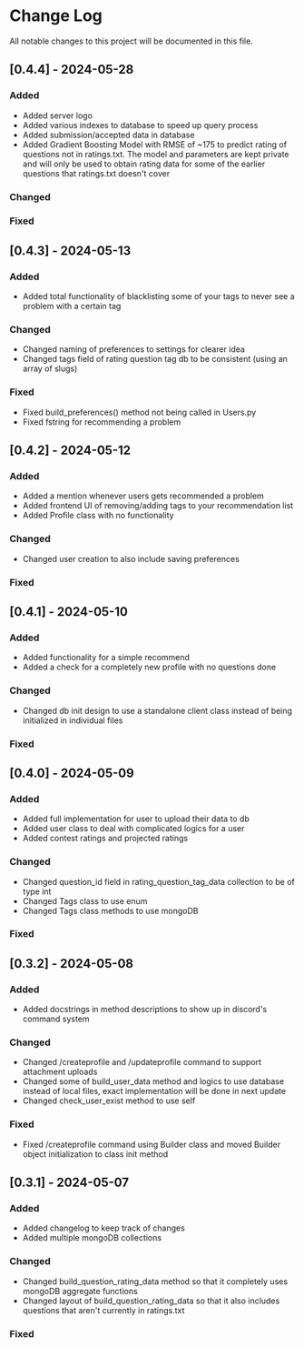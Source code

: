 # Change Log
All notable changes to this project will be documented in this file.

## [0.4.4] - 2024-05-28

### Added

- Added server logo
- Added various indexes to database to speed up query process
- Added submission/accepted data in database
- Added Gradient Boosting Model with RMSE of ~175 to predict rating
of questions not in ratings.txt. The model and parameters are kept
private and will only be used to obtain rating data for some of
the earlier questions that ratings.txt doesn't cover
 
### Changed
 
### Fixed

## [0.4.3] - 2024-05-13

### Added

- Added total functionality of blacklisting some of your tags to never
see a problem with a certain tag
 
### Changed

- Changed naming of preferences to settings for clearer idea
- Changed tags field of rating question tag db to be consistent (using an array of slugs)
 
### Fixed

- Fixed build_preferences() method not being called in Users.py
- Fixed fstring for recommending a problem

## [0.4.2] - 2024-05-12
 
### Added

- Added a mention whenever users gets recommended a problem
- Added frontend UI of removing/adding tags to your recommendation list
- Added Profile class with no functionality
 
### Changed

- Changed user creation to also include saving preferences
 
### Fixed

## [0.4.1] - 2024-05-10
 
### Added

- Added functionality for a simple recommend
- Added a check for a completely new profile with no questions done
 
### Changed

- Changed db init design to use a standalone client class instead of being initialized
in individual files
 
### Fixed

## [0.4.0] - 2024-05-09
 
### Added

- Added full implementation for user to upload their data to db
- Added user class to deal with complicated logics for a user
- Added contest ratings and projected ratings
 
### Changed

- Changed question_id field in rating_question_tag_data collection to be of type int
- Changed Tags class to use enum
- Changed Tags class methods to use mongoDB
 
### Fixed

## [0.3.2] - 2024-05-08
 
### Added

- Added docstrings in method descriptions to show up in discord's
command system
 
### Changed

- Changed /createprofile and /updateprofile command to support attachment
uploads
- Changed some of build_user_data method and logics to use database instead of local files,
exact implementation will be done in next update
- Changed check_user_exist method to use self
 
### Fixed

- Fixed /createprofile command using Builder class and moved Builder object
initialization to class init method

## [0.3.1] - 2024-05-07
 
### Added

- Added changelog to keep track of changes
- Added multiple mongoDB collections
 
### Changed
  
- Changed build_question_rating_data method so that it completely uses mongoDB aggregate functions
- Changed layout of build_question_rating_data so that it also includes questions that aren't
currently in ratings.txt
 
### Fixed